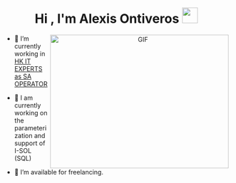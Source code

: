 <h1 align="center"><b>Hi , I'm Alexis Ontiveros </b><img src="https://media.giphy.com/media/hvRJCLFzcasrR4ia7z/giphy.gif" width="35"></h1>
<a target="_blank" align="center">
  <img align="right" top="500" height="300" width="400" alt="GIF" src="https://media.giphy.com/media/SWoSkN6DxTszqIKEqv/giphy.gif">
</a>

- 🔭 I’m currently working in <a href="https://hk.com.ar/" target="blank">HK IT EXPERTS as SA OPERATOR</a>

- 🌱 I am currently working on the parameterization and support of I-SOL (SQL)

- 🤝 I’m available for freelancing.
